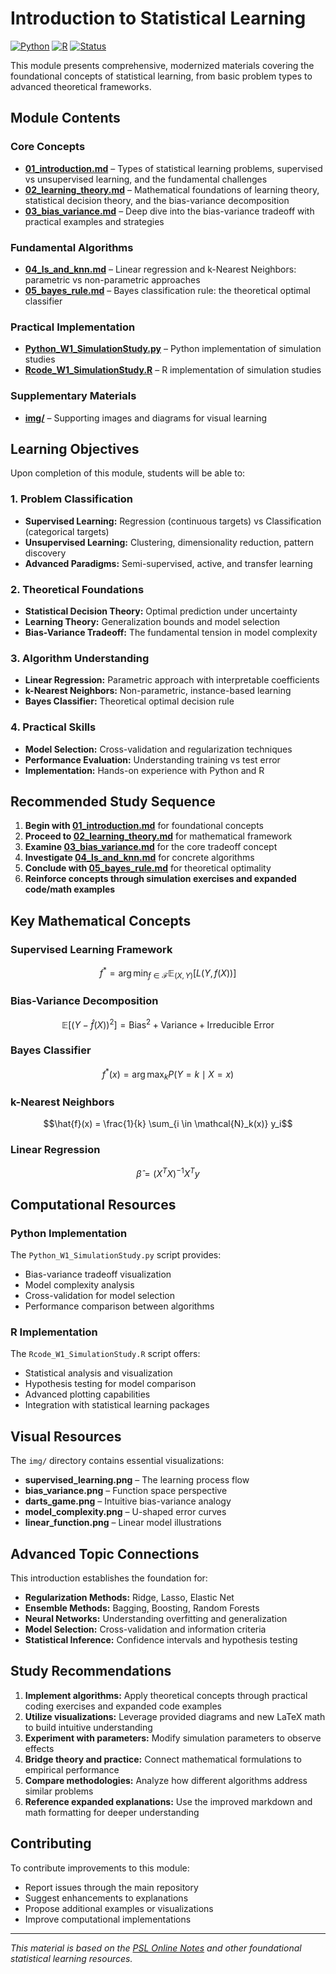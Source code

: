 # Introduction to Statistical Learning

[![Python](https://img.shields.io/badge/Python-3.8+-blue.svg)](https://www.python.org/)
[![R](https://img.shields.io/badge/R-4.0+-green.svg)](https://www.r-project.org/)
[![Status](https://img.shields.io/badge/Status-Complete-brightgreen.svg)](https://github.com/darinz/Statistical-Learning)

This module presents comprehensive, modernized materials covering the foundational concepts of statistical learning, from basic problem types to advanced theoretical frameworks.

## Module Contents

### Core Concepts
- **[01_introduction.md](01_introduction.md)** – Types of statistical learning problems, supervised vs unsupervised learning, and the fundamental challenges
- **[02_learning_theory.md](02_learning_theory.md)** – Mathematical foundations of learning theory, statistical decision theory, and the bias-variance decomposition
- **[03_bias_variance.md](03_bias_variance.md)** – Deep dive into the bias-variance tradeoff with practical examples and strategies

### Fundamental Algorithms
- **[04_ls_and_knn.md](04_ls_and_knn.md)** – Linear regression and k-Nearest Neighbors: parametric vs non-parametric approaches
- **[05_bayes_rule.md](05_bayes_rule.md)** – Bayes classification rule: the theoretical optimal classifier

### Practical Implementation
- **[Python_W1_SimulationStudy.py](Python_W1_SimulationStudy.py)** – Python implementation of simulation studies
- **[Rcode_W1_SimulationStudy.R](Rcode_W1_SimulationStudy.R)** – R implementation of simulation studies

### Supplementary Materials
- **[img/](img/)** – Supporting images and diagrams for visual learning

## Learning Objectives

Upon completion of this module, students will be able to:

### 1. Problem Classification
- **Supervised Learning:** Regression (continuous targets) vs Classification (categorical targets)
- **Unsupervised Learning:** Clustering, dimensionality reduction, pattern discovery
- **Advanced Paradigms:** Semi-supervised, active, and transfer learning

### 2. Theoretical Foundations
- **Statistical Decision Theory:** Optimal prediction under uncertainty
- **Learning Theory:** Generalization bounds and model selection
- **Bias-Variance Tradeoff:** The fundamental tension in model complexity

### 3. Algorithm Understanding
- **Linear Regression:** Parametric approach with interpretable coefficients
- **k-Nearest Neighbors:** Non-parametric, instance-based learning
- **Bayes Classifier:** Theoretical optimal decision rule

### 4. Practical Skills
- **Model Selection:** Cross-validation and regularization techniques
- **Performance Evaluation:** Understanding training vs test error
- **Implementation:** Hands-on experience with Python and R

## Recommended Study Sequence

1. **Begin with [01_introduction.md](01_introduction.md)** for foundational concepts
2. **Proceed to [02_learning_theory.md](02_learning_theory.md)** for mathematical framework
3. **Examine [03_bias_variance.md](03_bias_variance.md)** for the core tradeoff concept
4. **Investigate [04_ls_and_knn.md](04_ls_and_knn.md)** for concrete algorithms
5. **Conclude with [05_bayes_rule.md](05_bayes_rule.md)** for theoretical optimality
6. **Reinforce concepts through simulation exercises and expanded code/math examples**

## Key Mathematical Concepts

### Supervised Learning Framework
```math
f^* = \arg\min_{f \in \mathcal{F}} \mathbb{E}_{(X,Y)}[L(Y, f(X))]
```

### Bias-Variance Decomposition
```math
\mathbb{E}[(Y - \hat{f}(X))^2] = \text{Bias}^2 + \text{Variance} + \text{Irreducible Error}
```

### Bayes Classifier
```math
f^*(x) = \arg\max_{k} P(Y = k \mid X = x)
```

### k-Nearest Neighbors
```math
\hat{f}(x) = \frac{1}{k} \sum_{i \in \mathcal{N}_k(x)} y_i
```

### Linear Regression
```math
\hat{\beta} = (X^T X)^{-1} X^T y
```

## Computational Resources

### Python Implementation
The `Python_W1_SimulationStudy.py` script provides:
- Bias-variance tradeoff visualization
- Model complexity analysis
- Cross-validation for model selection
- Performance comparison between algorithms

### R Implementation
The `Rcode_W1_SimulationStudy.R` script offers:
- Statistical analysis and visualization
- Hypothesis testing for model comparison
- Advanced plotting capabilities
- Integration with statistical learning packages

## Visual Resources

The `img/` directory contains essential visualizations:
- **supervised_learning.png** – The learning process flow
- **bias_variance.png** – Function space perspective
- **darts_game.png** – Intuitive bias-variance analogy
- **model_complexity.png** – U-shaped error curves
- **linear_function.png** – Linear model illustrations

## Advanced Topic Connections

This introduction establishes the foundation for:
- **Regularization Methods:** Ridge, Lasso, Elastic Net
- **Ensemble Methods:** Bagging, Boosting, Random Forests
- **Neural Networks:** Understanding overfitting and generalization
- **Model Selection:** Cross-validation and information criteria
- **Statistical Inference:** Confidence intervals and hypothesis testing

## Study Recommendations

1. **Implement algorithms:** Apply theoretical concepts through practical coding exercises and expanded code examples
2. **Utilize visualizations:** Leverage provided diagrams and new LaTeX math to build intuitive understanding
3. **Experiment with parameters:** Modify simulation parameters to observe effects
4. **Bridge theory and practice:** Connect mathematical formulations to empirical performance
5. **Compare methodologies:** Analyze how different algorithms address similar problems
6. **Reference expanded explanations:** Use the improved markdown and math formatting for deeper understanding

## Contributing

To contribute improvements to this module:
- Report issues through the main repository
- Suggest enhancements to explanations
- Propose additional examples or visualizations
- Improve computational implementations

---

*This material is based on the [PSL Online Notes](https://liangfgithub.github.io/PSL/) and other foundational statistical learning resources.* 